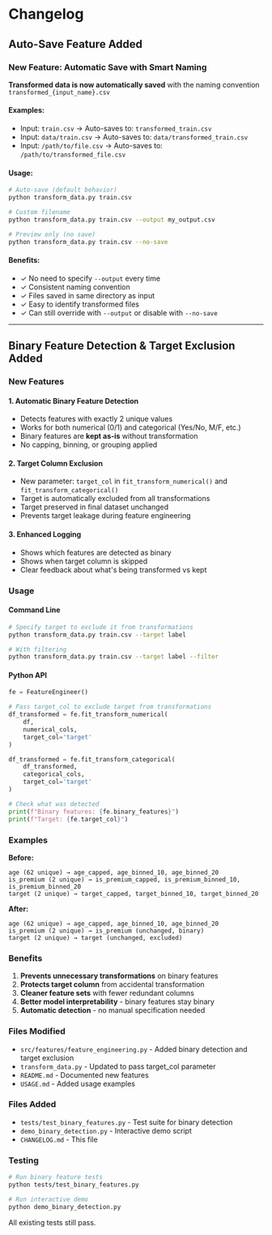 # Changelog

## Auto-Save Feature Added

### New Feature: Automatic Save with Smart Naming

**Transformed data is now automatically saved** with the naming convention `transformed_{input_name}.csv`

#### Examples:
- Input: `train.csv` → Auto-saves to: `transformed_train.csv`
- Input: `data/train.csv` → Auto-saves to: `data/transformed_train.csv`
- Input: `/path/to/file.csv` → Auto-saves to: `/path/to/transformed_file.csv`

#### Usage:
```bash
# Auto-save (default behavior)
python transform_data.py train.csv

# Custom filename
python transform_data.py train.csv --output my_output.csv

# Preview only (no save)
python transform_data.py train.csv --no-save
```

#### Benefits:
- ✓ No need to specify `--output` every time
- ✓ Consistent naming convention
- ✓ Files saved in same directory as input
- ✓ Easy to identify transformed files
- ✓ Can still override with `--output` or disable with `--no-save`

---

## Binary Feature Detection & Target Exclusion Added

### New Features

#### 1. **Automatic Binary Feature Detection**
- Detects features with exactly 2 unique values
- Works for both numerical (0/1) and categorical (Yes/No, M/F, etc.)
- Binary features are **kept as-is** without transformation
- No capping, binning, or grouping applied

#### 2. **Target Column Exclusion**
- New parameter: `target_col` in `fit_transform_numerical()` and `fit_transform_categorical()`
- Target is automatically excluded from all transformations
- Target preserved in final dataset unchanged
- Prevents target leakage during feature engineering

#### 3. **Enhanced Logging**
- Shows which features are detected as binary
- Shows when target column is skipped
- Clear feedback about what's being transformed vs kept

### Usage

#### Command Line
```bash
# Specify target to exclude it from transformations
python transform_data.py train.csv --target label

# With filtering
python transform_data.py train.csv --target label --filter
```

#### Python API
```python
fe = FeatureEngineer()

# Pass target_col to exclude target from transformations
df_transformed = fe.fit_transform_numerical(
    df,
    numerical_cols,
    target_col='target'
)

df_transformed = fe.fit_transform_categorical(
    df_transformed,
    categorical_cols,
    target_col='target'
)

# Check what was detected
print(f"Binary features: {fe.binary_features}")
print(f"Target: {fe.target_col}")
```

### Examples

**Before:**
```
age (62 unique) → age_capped, age_binned_10, age_binned_20
is_premium (2 unique) → is_premium_capped, is_premium_binned_10, is_premium_binned_20
target (2 unique) → target_capped, target_binned_10, target_binned_20
```

**After:**
```
age (62 unique) → age_capped, age_binned_10, age_binned_20
is_premium (2 unique) → is_premium (unchanged, binary)
target (2 unique) → target (unchanged, excluded)
```

### Benefits

1. **Prevents unnecessary transformations** on binary features
2. **Protects target column** from accidental transformation
3. **Cleaner feature sets** with fewer redundant columns
4. **Better model interpretability** - binary features stay binary
5. **Automatic detection** - no manual specification needed

### Files Modified

- `src/features/feature_engineering.py` - Added binary detection and target exclusion
- `transform_data.py` - Updated to pass target_col parameter
- `README.md` - Documented new features
- `USAGE.md` - Added usage examples

### Files Added

- `tests/test_binary_features.py` - Test suite for binary detection
- `demo_binary_detection.py` - Interactive demo script
- `CHANGELOG.md` - This file

### Testing

```bash
# Run binary feature tests
python tests/test_binary_features.py

# Run interactive demo
python demo_binary_detection.py
```

All existing tests still pass.
